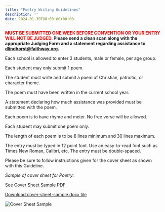 ```yaml
---
title: "Poetry Writing Guidelines"
description: ''
date: 2024-01-30T00:00:00+00:00
---
```


**<span style="color:red">MUST BE SUBMITTED ONE WEEK BEFORE CONVENTION OR YOUR ENTRY WILL NOT BE JUDGED.</span> Please send a clean scan along with the appropriate Judging Form and a statement regarding assistance to dlindhorst@faithway.org.**

Each school is allowed to enter 3 students, male or female, per age group.

Each student may only submit 1 poem.

The student must write and submit a poem of Christian, patriotic, or character theme.

The poem must have been written in the current school year.

A statement declaring how much assistance was provided must be submitted with the poem.

Each poem is to have rhyme and meter. No free verse will be allowed.

Each student may submit one poem only.

The length of each poem is to be 8 lines minimum and 30 lines maximum.

The entry must be typed in 12 point font. Use an easy-to-read font such as Times New Roman, Calibri, etc. The entry must be double-spaced.

Please be sure to follow instructions given for the cover sheet as shown with this Guideline.

_Sample of cover sheet for Poetry:_ 

<a href="/cover-sheet-sample.pdf" target="_blank">See Cover Sheet Sample PDF</a>

<a href="/cover-sheet-sample.docx" download>Download cover-sheet-sample.docx file</a>

![Cover Sheet Sample](/img/cover-sheet-sample.png "Cover Sheet Sample")